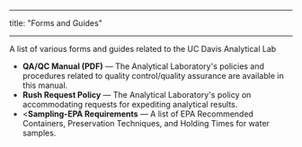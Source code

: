 ﻿---

title: "Forms and Guides"

---

<div class="col">
  <p class="lead">
    A list of various forms and guides related to the UC Davis Analytical Lab
  </p>
<ul>
<li><a asp-controller="Pages" asp-action="qa-qc"><strong>QA/QC Manual (PDF)</strong></a><span> — The Analytical Laboratory's policies and procedures related to quality control/quality assurance are available in this manual.</span></li>
<li><a asp-controller="Analysis" asp-action="Index"><strong>Rush Request Policy</strong></a><span> — The Analytical Laboratory's policy on accommodating requests for expediting analytical results.</span></li>
<li><<a asp-area="" asp-controller="Home" asp-action="SamplingAndPreparation"><strong>Sampling-EPA Requirements</strong></a><span> — A list of EPA Recommended Containers, Preservation Techniques, and Holding Times for water samples.</span></li>
</ul>
<p> </p>
</div>
